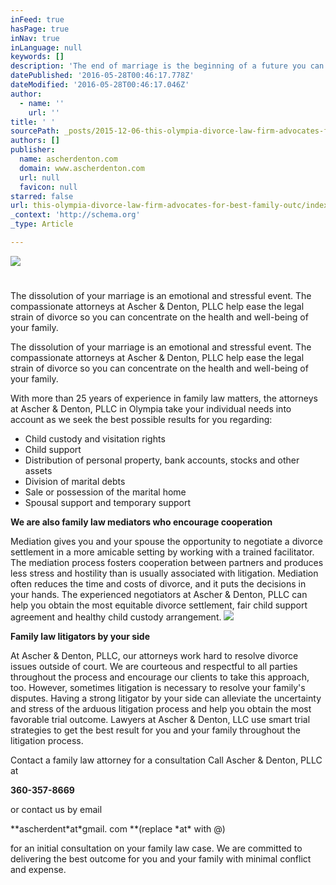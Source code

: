 ```yaml
---
inFeed: true
hasPage: true
inNav: true
inLanguage: null
keywords: []
description: 'The end of marriage is the beginning of a future you can choose. '
datePublished: '2016-05-28T00:46:17.778Z'
dateModified: '2016-05-28T00:46:17.046Z'
author:
  - name: ''
    url: ''
title: ' '
sourcePath: _posts/2015-12-06-this-olympia-divorce-law-firm-advocates-for-best-family-outc.md
authors: []
publisher:
  name: ascherdenton.com
  domain: www.ascherdenton.com
  url: null
  favicon: null
starred: false
url: this-olympia-divorce-law-firm-advocates-for-best-family-outc/index.html
_context: 'http://schema.org'
_type: Article

---
```

![](https://s3-us-west-2.amazonaws.com/the-grid-img/p/2dfa2627da448574841da407dcc8fc6532ea1cd1.jpg)

# 

The dissolution of your marriage is an emotional and stressful event. The compassionate attorneys at Ascher & Denton, PLLC help ease the legal strain of divorce so you can concentrate on the health and well-being of your family. 

The dissolution of your marriage is an emotional and stressful event. The compassionate attorneys at Ascher & Denton, PLLC help ease the legal strain of divorce so you can concentrate on the health and well-being of your family. 

With more than 25 years of experience in family law matters, the attorneys at Ascher & Denton, PLLC in Olympia take your individual needs into account as we seek the best possible results for you regarding:

* Child custody and visitation rights
* Child support
* Distribution of personal property, bank accounts, stocks and other assets
* Division of marital debts
* Sale or possession of the marital home
* Spousal support and temporary support

**We are also family law mediators who encourage cooperation**

Mediation gives you and your spouse the opportunity to negotiate a divorce settlement in a more amicable setting by working with a trained facilitator. The mediation process fosters cooperation between partners and produces less stress and hostility than is usually associated with litigation. Mediation often reduces the time and costs of divorce, and it puts the decisions in your hands. The experienced negotiators at Ascher & Denton, PLLC can help you obtain the most equitable divorce settlement, fair child support agreement and healthy child custody arrangement.
![](https://the-grid-user-content.s3-us-west-2.amazonaws.com/7fec7351-9a2c-456d-85ea-df9109f84736.jpg)

**Family law litigators by your side**

At Ascher & Denton, PLLC, our attorneys work hard to resolve divorce issues outside of court. We are courteous and respectful to all parties throughout the process and encourage our clients to take this approach, too. However, sometimes litigation is necessary to resolve your family's disputes. Having a strong litigator by your side can alleviate the uncertainty and stress of the arduous litigation process and help you obtain the most favorable trial outcome. Lawyers at Ascher & Denton, LLC use smart trial strategies to get the best result for you and your family throughout the litigation process.

Contact a family law attorney for a consultation Call Ascher & Denton, PLLC at

**360-357-8669**

or contact us by email

**ascherdent\*at\*gmail. com **(replace \*at\* with @)

for an initial consultation on your family law case. We are committed to delivering the best outcome for you and your family with minimal conflict and expense.